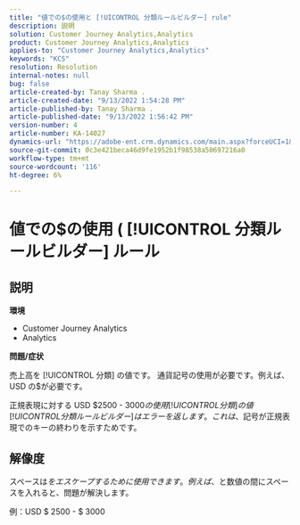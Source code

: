 ```yaml
---
title: "値での$の使用と [!UICONTROL 分類ルールビルダー] rule"
description: 説明
solution: Customer Journey Analytics,Analytics
product: Customer Journey Analytics,Analytics
applies-to: "Customer Journey Analytics,Analytics"
keywords: "KCS"
resolution: Resolution
internal-notes: null
bug: false
article-created-by: Tanay Sharma .
article-created-date: "9/13/2022 1:54:28 PM"
article-published-by: Tanay Sharma .
article-published-date: "9/13/2022 1:56:42 PM"
version-number: 4
article-number: KA-14027
dynamics-url: "https://adobe-ent.crm.dynamics.com/main.aspx?forceUCI=1&pagetype=entityrecord&etn=knowledgearticle&id=789a4d90-6b33-ed11-9db1-002248086735"
source-git-commit: 0c3e421beca46d9fe1952b1f98538a50697216a0
workflow-type: tm+mt
source-wordcount: '116'
ht-degree: 6%

---
```


# 値での$の使用 ( [!UICONTROL 分類ルールビルダー] ルール

## 説明


<b>環境</b>

- Customer Journey Analytics
- Analytics




<b>問題/症状</b>

売上高を [!UICONTROL 分類] の値です。 通貨記号の使用が必要です。例えば、USD の$が必要です。



正規表現に対する USD $2500 - $3000 の使用 [!UICONTROL 分類] の値 [!UICONTROL 分類ルールビルダー] はエラーを返します。 これは、$記号が正規表現でのキーの終わりを示すためです。


## 解像度


スペースは$をエスケープするために使用できます。 例えば、$と数値の間にスペースを入れると、問題が解決します。

例：USD $ 2500 - $ 3000
